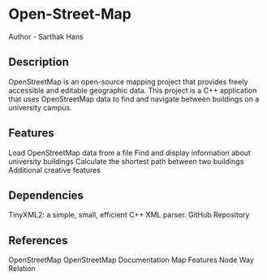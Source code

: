 # Open-Street-Map
Author - Sarthak Hans

## Description
OpenStreetMap is an open-source mapping project that provides freely accessible and editable geographic data. This project is a C++ application that uses OpenStreetMap data to find and navigate between buildings on a university campus.

## Features
Load OpenStreetMap data from a file
Find and display information about university buildings
Calculate the shortest path between two buildings
Additional creative features

## Dependencies
TinyXML2: a simple, small, efficient C++ XML parser. GitHub Repository

## References
OpenStreetMap
OpenStreetMap Documentation
Map Features
Node
Way
Relation
